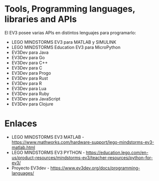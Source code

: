 # Tools, Programming languages, libraries and APIs

<!--
APIs y lenguajes de programación: Identificar las APIs o librerías disponibles para programar los
robots. Enumerar los lenguajes de programación compatibles con los robots.
-->

El EV3 posee varias APIs en distintos lenguajes para programarlo:

* LEGO MINDSTORMS EV3 para MATLAB y SIMULINK
* LEGO MINDSTORMS Education EV3 para MicroPython
* EV3Dev para Java
* EV3Dev para Go
* EV3Dev para C++
* EV3Dev para C
* EV3Dev para Progo 
* EV3Dev para Rust 
* EV3Dev para R 
* EV3Dev para Lua 
* EV3Dev para Ruby
* EV3Dev para JavaScript
* EV3Dev para Clojure


# Enlaces

* LEGO MINDSTORMS EV3 MATLAB - https://www.mathworks.com/hardware-support/lego-mindstorms-ev3-matlab.html
* LEGO MINDSTORMS EV3 PYTHON - https://education.lego.com/en-us/product-resources/mindstorms-ev3/teacher-resources/python-for-ev3/
* Proyecto EV3dev - https://www.ev3dev.org/docs/programming-languages/
